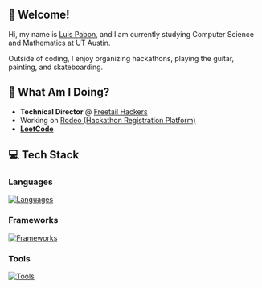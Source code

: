 ## 👋 Welcome!
Hi, my name is [Luis Pabon](https://www.linkedin.com/in/qyuo/), and I am currently studying Computer Science and Mathematics at UT Austin.

Outside of coding, I enjoy organizing hackathons, playing the guitar, painting, and skateboarding.

## 📍 What Am I Doing?
  - **Technical Director** @ [Freetail Hackers](https://freetailhackers.com/) 
  - Working on [Rodeo (Hackathon Registration Platform)](https://gitlab.com/freetail-hackers/rodeo)
  - [**LeetCode**](https://leetcode.com/u/qyuo/)

## 💻 Tech Stack
### Languages
[![Languages](https://skillicons.dev/icons?i=java,python,js,ts,c,cpp,r&theme=dark)](https://skillicons.dev)
### Frameworks
[![Frameworks](https://skillicons.dev/icons?i=nodejs,express,react,angular,spring,flask,tailwind,django,pytorch&theme=dark)](https://skillicons.dev)
### Tools
[![Tools](https://skillicons.dev/icons?i=git,docker,kubernetes,rabbitmq,mongodb,postgresql,supabase,aws&theme=dark)](https://skillicons.dev)
